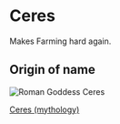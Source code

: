 # Ceres

Makes Farming hard again.

## Origin of name
![Roman Goddess Ceres](https://freesvg.org/img/warszawianka_Demeter.png)

[Ceres (mythology)](https://en.wikipedia.org/wiki/Ceres_(mythology))